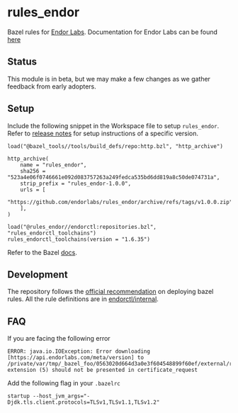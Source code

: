 # rules_endor

Bazel rules for [Endor Labs](https://app.endorlabs.com/login). Documentation for Endor Labs can be found [here](https://docs.api.endorlabs.com)

## Status

This module is in beta, but we may make a few changes as we gather feedback from early adopters.

## Setup

Include the following snippet in the Workspace file to setup `rules_endor`. Refer to [release notes](https://github.com/endorlabs/rules_endor/releases) for setup instructions of a specific version.

```starlark
load("@bazel_tools//tools/build_defs/repo:http.bzl", "http_archive")

http_archive(
    name = "rules_endor",
    sha256 = "523a4e06f0746661e092d083757263a249fedca535bd6dd819a8c50de074731a",
    strip_prefix = "rules_endor-1.0.0",
    urls = [
        "https://github.com/endorlabs/rules_endor/archive/refs/tags/v1.0.0.zip",
    ],
)

load("@rules_endor//endorctl:repositories.bzl", "rules_endorctl_toolchains")
rules_endorctl_toolchains(version = "1.6.35")
```

Refer to the Bazel [docs](https://docs.buf.build/build-systems/bazel).

## Development

The repository follows the [official recommendation](https://bazel.build/rules/deploying) on deploying bazel rules.
All the rule definitions are in [endorctl/internal](endorctl/internal).

## FAQ

If you are facing the following error

```
ERROR: java.io.IOException: Error downloading [https://api.endorlabs.com/meta/version] to /private/var/tmp/_bazel_foo/0563020d664d3a0e3f604548899f60ef/external/rules_endorctl_toolchains/versions.json: extension (5) should not be presented in certificate_request
```

Add the following flag in your `.bazelrc`

```
startup --host_jvm_args="-Djdk.tls.client.protocols=TLSv1,TLSv1.1,TLSv1.2"
```